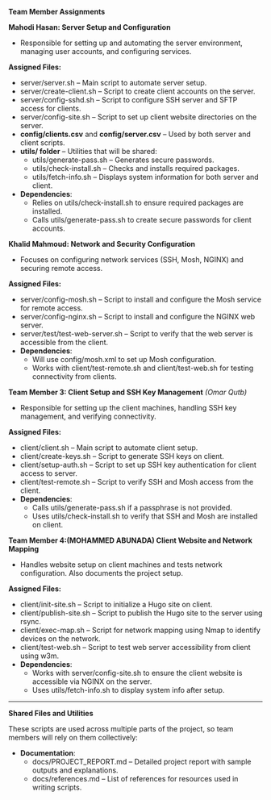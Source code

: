 ﻿**Team Member Assignments**

**Mahodi Hasan: Server Setup and Configuration**

- Responsible for setting up and automating the server environment, managing user accounts, and configuring services.

**Assigned Files:**

- server/server.sh – Main script to automate server setup.
- server/create-client.sh – Script to create client accounts on the server.
- server/config-sshd.sh – Script to configure SSH server and SFTP access for clients.
- server/config-site.sh – Script to set up client website directories on the server.
- **config/clients.csv** and **config/server.csv** – Used by both server and client scripts.
- **utils/ folder** – Utilities that will be shared:
  - utils/generate-pass.sh – Generates secure passwords.
  - utils/check-install.sh – Checks and installs required packages.
  - utils/fetch-info.sh – Displays system information for both server and client.
- **Dependencies**:
  - Relies on utils/check-install.sh to ensure required packages are installed.
  - Calls utils/generate-pass.sh to create secure passwords for client accounts.

**Khalid Mahmoud: Network and Security Configuration**

- Focuses on configuring network services (SSH, Mosh, NGINX) and securing remote access.

**Assigned Files:**

- server/config-mosh.sh – Script to install and configure the Mosh service for remote access.
- server/config-nginx.sh – Script to install and configure the NGINX web server.
- server/test/test-web-server.sh – Script to verify that the web server is accessible from the client.
- **Dependencies**:
  - Will use config/mosh.xml to set up Mosh configuration.
  - Works with client/test-remote.sh and client/test-web.sh for testing connectivity from clients.

**Team Member 3: Client Setup and SSH Key Management** *(Omar Qutb)*

- Responsible for setting up the client machines, handling SSH key management, and verifying connectivity.

**Assigned Files:**

- client/client.sh – Main script to automate client setup.
- client/create-keys.sh – Script to generate SSH keys on client.
- client/setup-auth.sh – Script to set up SSH key authentication for client access to server.
- client/test-remote.sh – Script to verify SSH and Mosh access from the client.
- **Dependencies**:
  - Calls utils/generate-pass.sh if a passphrase is not provided.
  - Uses utils/check-install.sh to verify that SSH and Mosh are installed on client.

**Team Member 4:(MOHAMMED ABUNADA) Client Website and Network Mapping**

- Handles website setup on client machines and tests network configuration. Also documents the project setup.

**Assigned Files:**

- client/init-site.sh – Script to initialize a Hugo site on client.
- client/publish-site.sh – Script to publish the Hugo site to the server using rsync.
- client/exec-map.sh – Script for network mapping using Nmap to identify devices on the network.
- client/test-web.sh – Script to test web server accessibility from client using w3m.
- **Dependencies**:
  - Works with server/config-site.sh to ensure the client website is accessible via NGINX on the server.
  - Uses utils/fetch-info.sh to display system info after setup.
-----
**Shared Files and Utilities**

These scripts are used across multiple parts of the project, so team members will rely on them collectively:

- **Documentation**:
  - docs/PROJECT\_REPORT.md – Detailed project report with sample outputs and explanations.
  - docs/references.md – List of references for resources used in writing scripts.


